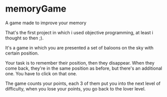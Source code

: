 # memoryGame
A game made to improve your memory

That's the first project in which i used objective programming, at least i thought so then ;).

It's a game in which you are presented a set of baloons on the sky with certain position.

Your task is to remember their position, then they disappear. When they come back, they're in the same position as before, but there's an additional one. You have to click on that one.

The game counts your points, each 3 of them put you into the next level of difficulty, when you lose your points, you go back to the lover level.
